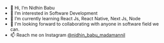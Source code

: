 - 👋 Hi, I’m Nidhin Babu
- 👀 I’m interested in Software Development
- 🌱 I’m currently learning React Js, React Native, Next Js, Node
- 💞️ I'm looking forward to collaborating with anyone in software field we can.
- 📫 Reach me on Instagram [@nidhin_babu_madamannil](https://www.instagram.com/nidhin_babu_madamannil/)
